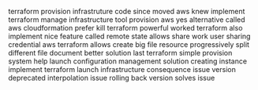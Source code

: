 terraform provision infrastruture code since moved aws knew implement terraform manage infrastructure tool provision aws yes alternative called aws cloudformation prefer kill terraform powerful worked terraform also implement nice feature called remote state allows share work user sharing credential aws terraform allows create big file resource progressively split different file document better solution last terraform simple provision system help launch configuration management solution creating instance implement terraform launch infrastructure consequence issue version deprecated interpolation issue rolling back version solves issue